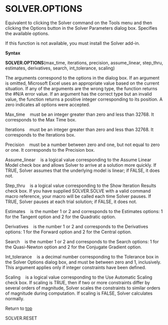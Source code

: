 SOLVER.OPTIONS
==============

Equivalent to clicking the Solver command on the Tools menu and then
clicking the Options button in the Solver Parameters dialog box.
Specifies the available options.

If this function is not available, you must install the Solver add-in.

**Syntax**

**SOLVER.OPTIONS**(max\_time, iterations, precision, assume\_linear,
step\_thru, estimates, derivatives, search, int\_tolerance, scaling)

The arguments correspond to the options in the dialog box. If an
argument is omitted, Microsoft Excel uses an appropriate value based on
the current situation. If any of the arguments are the wrong type, the
function returns the \#N/A error value. If an argument has the correct
type but an invalid value, the function returns a positive integer
corresponding to its position. A zero indicates all options were
accepted.

Max\_time    must be an integer greater than zero and less than 32768.
It corresponds to the Max Time box.

Iterations    must be an integer greater than zero and less than 32768.
It corresponds to the Iterations box.

Precision    must be a number between zero and one, but not equal to
zero or one. It corresponds to the Precision box.

Assume\_linear    is a logical value corresponding to the Assume Linear
Model check box and allows Solver to arrive at a solution more quickly.
If TRUE, Solver assumes that the underlying model is linear; if FALSE,
it does not.

Step\_thru    is a logical value corresponding to the Show Iteration
Results check box. If you have supplied SOLVER.SOLVE with a valid
command macro reference, your macro will be called each time Solver
pauses. If TRUE, Solver pauses at each trial solution; if FALSE, it does
not.

Estimates    is the number 1 or 2 and corresponds to the Estimates
options: 1 for the Tangent option and 2 for the Quadratic option.

Derivatives    is the number 1 or 2 and corresponds to the Derivatives
options: 1 for the Forward option and 2 for the Central option.

Search    is the number 1 or 2 and corresponds to the Search options: 1
for the Quasi-Newton option and 2 for the Conjugate Gradient option.

Int\_tolerance    is a decimal number corresponding to the Tolerance box
in the Solver Options dialog box, and must be between zero and 1,
inclusively. This argument applies only if integer constraints have been
defined.

Scaling    is a logical value corresponding to the Use Automatic Scaling
check box. If scaling is TRUE, then if two or more constraints differ by
several orders of magnitude, Solver scales the constraints to similar
orders of magnitude during computation. If scaling is FALSE, Solver
calculates normally.

Return to [top](#Q)

SOLVER.RESET
